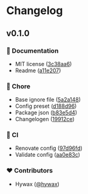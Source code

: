 # Changelog


## v0.1.0


### 📖 Documentation

- MIT license ([3c38aa6](https://github.com/hywax/renovate-config/commit/3c38aa6))
- Readme ([a11e207](https://github.com/hywax/renovate-config/commit/a11e207))

### 🏡 Chore

- Base ignore file ([5a2a148](https://github.com/hywax/renovate-config/commit/5a2a148))
- Config preset ([d188d96](https://github.com/hywax/renovate-config/commit/d188d96))
- Package json ([b83e5d4](https://github.com/hywax/renovate-config/commit/b83e5d4))
- Changelogen ([19912ce](https://github.com/hywax/renovate-config/commit/19912ce))

### 🤖 CI

- Renovate config ([97d96fd](https://github.com/hywax/renovate-config/commit/97d96fd))
- Validate config ([aa0e83c](https://github.com/hywax/renovate-config/commit/aa0e83c))

### ❤️ Contributors

- Hywax ([@hywax](http://github.com/hywax))

